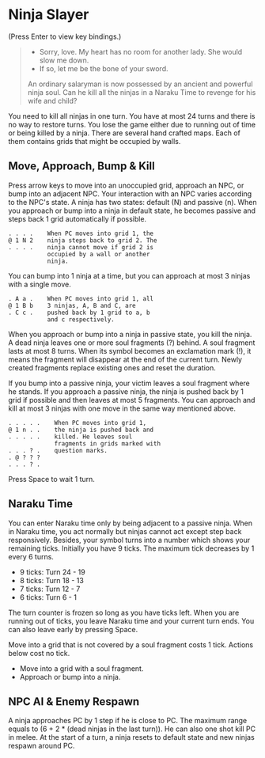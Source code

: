 # Ninja Slayer

(Press Enter to view key bindings.)

> - Sorry, love. My heart has no room for another lady. She would slow me down.
> - If so, let me be the bone of your sword.
>
> An ordinary salaryman is now possessed by an ancient and powerful ninja soul. Can he kill all the ninjas in a Naraku Time to revenge for his wife and child?

You need to kill all ninjas in one turn. You have at most 24 turns and there is no way to restore turns. You lose the game either due to running out of time or being killed by a ninja. There are several hand crafted maps. Each of them contains grids that might be occupied by walls.

## Move, Approach, Bump & Kill

Press arrow keys to move into an unoccupied grid, approach an NPC, or bump into an adjacent NPC. Your interaction with an NPC varies according to the NPC's state. A ninja has two states: default (N) and passive (n). When you approach or bump into a ninja in default state, he becomes passive and steps back 1 grid automatically if possible.

    . . . .    When PC moves into grid 1, the
    @ 1 N 2    ninja steps back to grid 2. The
    . . . .    ninja cannot move if grid 2 is
               occupied by a wall or another
               ninja.

You can bump into 1 ninja at a time, but you can approach at most 3 ninjas with a single move.

    . A a .    When PC moves into grid 1, all
    @ 1 B b    3 ninjas, A, B and C, are
    . C c .    pushed back by 1 grid to a, b
               and c respectively.

When you approach or bump into a ninja in passive state, you kill the ninja. A dead ninja leaves one or more soul fragments (?) behind. A soul fragment lasts at most 8 turns. When its symbol becomes an exclamation mark (!), it means the fragment will disappear at the end of the current turn. Newly created fragments replace existing ones and reset the duration.

If you bump into a passive ninja, your victim leaves a soul fragment where he stands. If you approach a passive ninja, the ninja is pushed back by 1 grid if possible and then leaves at most 5 fragments. You can approach and kill at most 3 ninjas with one move in the same way mentioned above.

    . . . . .    When PC moves into grid 1,
    @ 1 n . .    the ninja is pushed back and
    . . . . .    killed. He leaves soul
                 fragments in grids marked with
    . . . ? .    question marks.
    . @ ? ? ?
    . . . ? .

Press Space to wait 1 turn.

## Naraku Time

You can enter Naraku time only by being adjacent to a passive ninja. When in Naraku time, you act normally but ninjas cannot act except step back responsively. Besides, your symbol turns into a number which shows your remaining ticks. Initially you have 9 ticks. The maximum tick decreases by 1 every 6 turns.

* 9 ticks: Turn 24 - 19
* 8 ticks: Turn 18 - 13
* 7 ticks: Turn 12 - 7
* 6 ticks: Turn 6 - 1

The turn counter is frozen so long as you have ticks left. When you are running out of ticks, you leave Naraku time and your current turn ends. You can also leave early by pressing Space.

Move into a grid that is not covered by a soul fragment costs 1 tick. Actions below cost no tick.

* Move into a grid with a soul fragment.
* Approach or bump into a ninja.

## NPC AI & Enemy Respawn

A ninja approaches PC by 1 step if he is close to PC. The maximum range equals to (6 + 2 * (dead ninjas in the last turn)). He can also one shot kill PC in melee. At the start of a turn, a ninja resets to default state and new ninjas respawn around PC.
